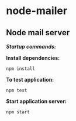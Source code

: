 # node-mailer
## Node mail server

***Startup commands:***

**Install dependencies:**

    npm install

**To test application:**

    npm test

**Start application server:**

    npm start
